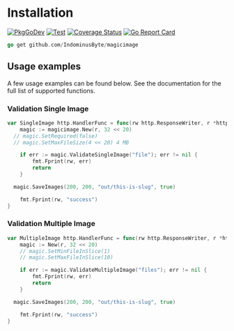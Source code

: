 # Installation
[![PkgGoDev](https://pkg.go.dev/badge/github.com/IndominusByte/magicimage)](https://pkg.go.dev/github.com/IndominusByte/magicimage)
[![Test](https://github.com/IndominusByte/magicimage/actions/workflows/test.yml/badge.svg)](https://github.com/IndominusByte/magicimage/actions/workflows/test.yml)
[![Coverage Status](https://coveralls.io/repos/github/IndominusByte/magicimage/badge.svg?branch=main)](https://coveralls.io/github/IndominusByte/magicimage?branch=main)
[![Go Report Card](https://goreportcard.com/badge/github.com/IndominusByte/magicimage)](https://goreportcard.com/report/github.com/IndominusByte/magicimage)

```go
go get github.com/IndominusByte/magicimage
```

## Usage examples

A few usage examples can be found below. See the documentation for the full list of supported functions.

### Validation Single Image
```go
var SingleImage http.HandlerFunc = func(rw http.ResponseWriter, r *http.Request) {
	magic := magicimage.New(r, 32 << 20)
  // magic.SetRequired(false)
  // magic.SetMaxFileSize(4 << 20) 4 MB

	if err := magic.ValidateSingleImage("file"); err != nil {
		fmt.Fprint(rw, err)
		return
	}

  magic.SaveImages(200, 200, "out/this-is-slug", true)

	fmt.Fprint(rw, "success")
}
```

### Validation Multiple Image
```go
var MultipleImage http.HandlerFunc = func(rw http.ResponseWriter, r *http.Request) {
	magic := New(r, 32 << 20)
	// magic.SetMinFileInSlice(1)
	// magic.SetMaxFileInSlice(10)

	if err := magic.ValidateMultipleImage("files"); err != nil {
		fmt.Fprint(rw, err)
		return
	}

  magic.SaveImages(200, 200, "out/this-is-slug", true)

	fmt.Fprint(rw, "success")
}
```
